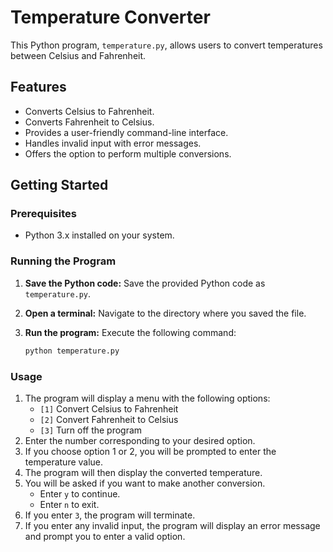 # Temperature Converter

This Python program, `temperature.py`, allows users to convert temperatures between Celsius and Fahrenheit.

## Features

-   Converts Celsius to Fahrenheit.
-   Converts Fahrenheit to Celsius.
-   Provides a user-friendly command-line interface.
-   Handles invalid input with error messages.
-   Offers the option to perform multiple conversions.

## Getting Started

### Prerequisites

-   Python 3.x installed on your system.

### Running the Program

1.  **Save the Python code:** Save the provided Python code as `temperature.py`.
2.  **Open a terminal:** Navigate to the directory where you saved the file.
3.  **Run the program:** Execute the following command:

    ```bash
    python temperature.py
    ```

### Usage

1.  The program will display a menu with the following options:
    -   `[1]` Convert Celsius to Fahrenheit
    -   `[2]` Convert Fahrenheit to Celsius
    -   `[3]` Turn off the program
2.  Enter the number corresponding to your desired option.
3.  If you choose option 1 or 2, you will be prompted to enter the temperature value.
4.  The program will then display the converted temperature.
5.  You will be asked if you want to make another conversion.
    -   Enter `y` to continue.
    -   Enter `n` to exit.
6.  If you enter `3`, the program will terminate.
7.  If you enter any invalid input, the program will display an error message and prompt you to enter a valid option.